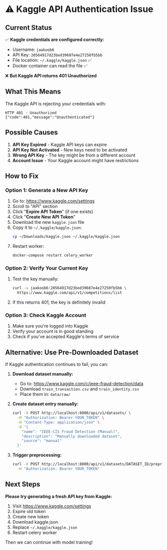 # ⚠️ Kaggle API Authentication Issue

## Current Status

✅ **Kaggle credentials are configured correctly:**
- Username: `jaakoob6`
- API Key: `20564917d23bed39607e4e27250fb5bb`
- File location: `~/.kaggle/kaggle.json` ✅
- Docker container can read the file ✅

❌ **But Kaggle API returns 401 Unauthorized**

## What This Means

The Kaggle API is rejecting your credentials with:
```
HTTP 401 - Unauthorized
{"code":401,"message":"Unauthenticated"}
```

## Possible Causes

1. **API Key Expired** - Kaggle API keys can expire
2. **API Key Not Activated** - New keys need to be activated
3. **Wrong API Key** - The key might be from a different account
4. **Account Issue** - Your Kaggle account might have restrictions

## How to Fix

### Option 1: Generate a New API Key

1. Go to: https://www.kaggle.com/settings
2. Scroll to "API" section
3. Click "**Expire API Token**" (if one exists)
4. Click "**Create New API Token**"
5. Download the new `kaggle.json` file
6. Copy it to `~/.kaggle/kaggle.json`:
   ```bash
   cp ~/Downloads/kaggle.json ~/.kaggle/kaggle.json
   ```
7. Restart worker:
   ```bash
   docker-compose restart celery_worker
   ```

### Option 2: Verify Your Current Key

1. Test the key manually:
   ```bash
   curl -u jaakoob6:20564917d23bed39607e4e27250fb5bb \
     https://www.kaggle.com/api/v1/competitions/list
   ```

2. If this returns 401, the key is definitely invalid

### Option 3: Check Kaggle Account

1. Make sure you're logged into Kaggle
2. Verify your account is in good standing
3. Check if you've accepted Kaggle's terms of service

## Alternative: Use Pre-Downloaded Dataset

If Kaggle authentication continues to fail, you can:

1. **Download dataset manually:**
   - Go to: https://www.kaggle.com/c/ieee-fraud-detection/data
   - Download `train_transaction.csv` and `train_identity.csv`
   - Place them in: `data/raw/`

2. **Create dataset entry manually:**
   ```bash
   curl -X POST http://localhost:8000/api/v1/datasets/ \
     -H "Authorization: Bearer YOUR_TOKEN" \
     -H "Content-Type: application/json" \
     -d '{
       "name": "IEEE-CIS Fraud Detection (Manual)",
       "description": "Manually downloaded dataset",
       "source": "manual"
     }'
   ```

3. **Trigger preprocessing:**
   ```bash
   curl -X POST http://localhost:8000/api/v1/datasets/DATASET_ID/preprocess \
     -H "Authorization: Bearer YOUR_TOKEN"
   ```

## Next Steps

**Please try generating a fresh API key from Kaggle:**
1. Visit https://www.kaggle.com/settings
2. Expire old token
3. Create new token
4. Download kaggle.json
5. Replace `~/.kaggle/kaggle.json`
6. Restart celery worker

Then we can continue with model training!
